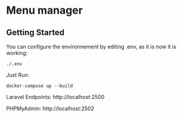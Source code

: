 # Menu manager


## Getting Started

You can configure the environnement by editing .env, as it is now it is working: 
```
./.env
```

Just Run:
```
docker-compose up --build
```

Laravel Endpoints: http://localhost:2500

PHPMyAdmin: http://localhost:2502